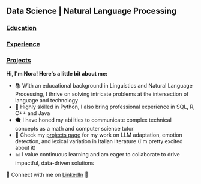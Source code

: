 ## Data Science | Natural Language Processing

### [Education](https://ngoldfine.github.io/education/)
### [Experience](https://ngoldfine.github.io/experience/)
### [Projects](https://ngoldfine.github.io/projects/)

**Hi, I'm Nora! Here's a little bit about me:**
- 📚 With an educational background in Linguistics and Natural Language Processing, I thrive on solving intricate problems at the intersection of language and technology
- 🐍 Highly skilled in Python, I also bring professional experience in SQL, R, C++ and Java
- 🗨️ I have honed my abilities to communicate complex technical concepts as a math and computer science tutor
- 🌈 Check my [projects page](https://ngoldfine.github.io/projects/) for my work on LLM adaptation, emotion detection, and lexical variation in Italian literature (I'm pretty excited about it)
- 📊 I value continuous learning and am eager to collaborate to drive impactful, data-driven solutions

🌌 Connect with me on [LinkedIn](https://www.linkedin.com/in/nora-g-5860b92a1/) 🌌

